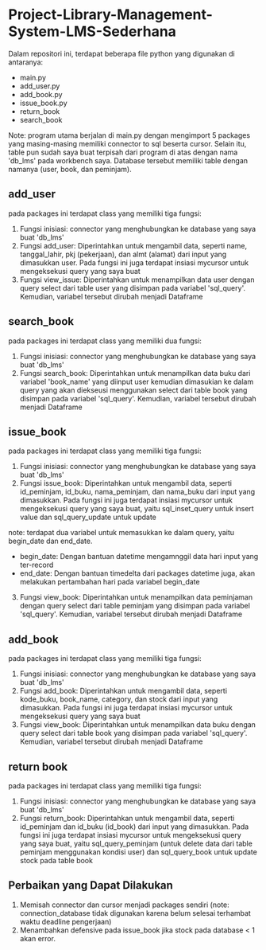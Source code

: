 # Project-Library-Management-System-LMS-Sederhana

Dalam repositori ini, terdapat beberapa file python yang digunakan di antaranya:
* main.py
* add_user.py
* add_book.py
* issue_book.py
* return_book
* search_book

Note: program utama berjalan di main.py dengan mengimport 5 packages yang masing-masing memiliki connector to sql beserta cursor. Selain itu, table pun sudah saya buat terpisah dari program di atas dengan nama 'db_lms' pada workbench saya. Database tersebut memiliki table dengan namanya (user, book, dan peminjam).

## add_user
pada packages ini terdapat class yang memiliki tiga fungsi:
1. Fungsi inisiasi: connector yang menghubungkan ke database yang saya buat 'db_lms'
2. Fungsi add_user: Diperintahkan untuk mengambil data, seperti name, tanggal_lahir, pkj (pekerjaan), dan almt (alamat) dari input yang dimasukkan user. Pada fungsi ini juga terdapat insiasi mycursor untuk mengeksekusi query yang saya buat
3. Fungsi  view_issue: Diperintahkan untuk menampilkan data user dengan query select dari table user yang disimpan pada variabel 'sql_query'. Kemudian, variabel tersebut dirubah menjadi Dataframe

## search_book
pada packages ini terdapat class yang memiliki dua fungsi:
1. Fungsi inisiasi: connector yang menghubungkan ke database yang saya buat 'db_lms'
2. Fungsi search_book: Diperintahkan untuk menampilkan data buku dari variabel 'book_name' yang diinput user kemudian dimasukian ke dalam query yang akan diekseusi menggunakan select dari table book yang disimpan pada variabel 'sql_query'. Kemudian, variabel tersebut dirubah menjadi Dataframe 

## issue_book
pada packages ini terdapat class yang memiliki tiga fungsi:
1. Fungsi inisiasi: connector yang menghubungkan ke database yang saya buat 'db_lms'
2. Fungsi issue_book: Diperintahkan untuk mengambil data, seperti id_peminjam, id_buku, nama_peminjam, dan nama_buku dari input yang dimasukkan. Pada fungsi ini juga terdapat insiasi mycursor untuk mengeksekusi query yang saya buat, yaitu sql_inset_query untuk insert value dan sql_query_update untuk update

note: terdapat dua variabel untuk memasukkan ke dalam query, yaitu begin_date dan end_date.
* begin_date: Dengan bantuan datetime mengamnggil data hari input yang ter-record
* end_date: Dengan bantuan timedelta dari packages datetime juga, akan melakukan pertambahan hari pada variabel begin_date

3. Fungsi  view_book: Diperintahkan untuk menampilkan data peminjaman dengan query select dari table peminjam yang disimpan pada variabel 'sql_query'. Kemudian, variabel tersebut dirubah menjadi Dataframe

## add_book
pada packages ini terdapat class yang memiliki tiga fungsi:
1. Fungsi inisiasi: connector yang menghubungkan ke database yang saya buat 'db_lms'
2. Fungsi add_book: Diperintahkan untuk mengambil data, seperti kode_buku, book_name, category, dan stock dari input yang dimasukkan. Pada fungsi ini juga terdapat insiasi mycursor untuk mengeksekusi query yang saya buat
3. Fungsi  view_book: Diperintahkan untuk menampilkan data buku dengan query select dari table book yang disimpan pada variabel 'sql_query'. Kemudian, variabel tersebut dirubah menjadi Dataframe

## return book
pada packages ini terdapat class yang memiliki tiga fungsi:
1. Fungsi inisiasi: connector yang menghubungkan ke database yang saya buat 'db_lms'
2. Fungsi return_book: Diperintahkan untuk mengambil data, seperti id_peminjam dan id_buku (id_book) dari input yang dimasukkan. Pada fungsi ini juga terdapat insiasi mycursor untuk mengeksekusi query yang saya buat, yaitu sql_query_peminjam (untuk delete data dari table peminjam menggunakan kondisi user) dan sql_query_book untuk update stock pada table book

## Perbaikan yang Dapat Dilakukan
1. Memisah connector dan cursor menjadi packages sendiri (note: connection_database tidak digunakan karena belum selesai terhambat waktu deadline pengerjaan)
2. Menambahkan defensive pada issue_book jika stock pada database < 1 akan error.
